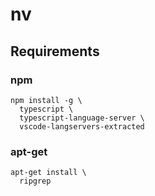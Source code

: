 # nv
## Requirements
### npm
```
npm install -g \
  typescript \
  typescript-language-server \
  vscode-langservers-extracted
```

### apt-get
```
apt-get install \
  ripgrep
```
